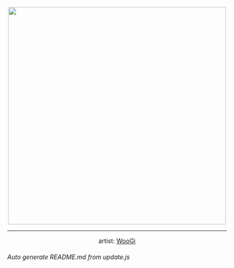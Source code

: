 
<p align="center">
  <img width="500" src="https://nekos.best/api/v2/neko/0431.png">
  <hr/>
  <center>
    artist: <a href="https://www.pixiv.net/en/artworks/88791134">WooGi</a>
  </center>
</p>


###### Auto generate README.md from update.js

